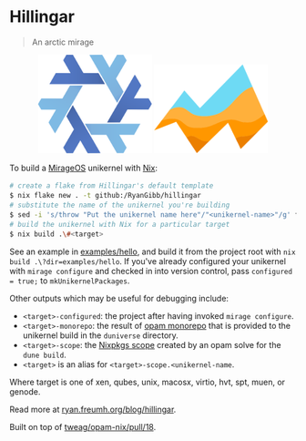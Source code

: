
# Hillingar

> An arctic mirage

<div align="center">
    <img width="200" src="readme/nix-snowflake.svg" alt="Nix snowflake">
    <img width="200" src="readme/mirage-logo.svg" alt="Mirage logo"></td>
</div>

To build a [MirageOS](https://mirage.io) unikernel with [Nix](https://nixos.org):
```bash
# create a flake from Hillingar's default template
$ nix flake new . -t github:/RyanGibb/hillingar
# substitute the name of the unikernel you're building
$ sed -i 's/throw "Put the unikernel name here"/"<unikernel-name>"/g' flake.nix
# build the unikernel with Nix for a particular target
$ nix build .\#<target>
```

See an example in [examples/hello](examples/hello), and build it from the project root with `nix build .\?dir=examples/hello`.
If you've already configured your unikernel with `mirage configure` and checked in into version control, pass `configured = true;` to `mkUnikernelPackages`.

Other outputs which may be useful for debugging include:

- `<target>-configured`: the project after having invoked `mirage configure`.
- `<target>-monorepo`: the result of [opam monorepo](https://github.com/tarides/opam-monorepo) that is provided to the unikernel build in the `duniverse` directory.
- `<target>-scope`: the [Nixpkgs scope](https://github.com/NixOS/nixpkgs/blob/a89c4f5411da503aedbce629be535ec2da1e7f7b/lib/customisation.nix#L417-L552) created by an opam solve for the `dune build`.
- `<target>` is an alias for `<target>-scope.<unikernel-name`.

Where target is one of xen, qubes, unix, macosx, virtio, hvt, spt, muen, or genode.

Read more at [ryan.freumh.org/blog/hillingar](https://ryan.freumh.org/blog/hillingar).

Built on top of [tweag/opam-nix/pull/18](https://github.com/tweag/opam-nix/pull/18).

